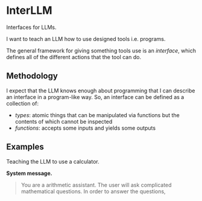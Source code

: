 # InterLLM

Interfaces for LLMs.

I want to teach an LLM how to use designed tools i.e. programs.

The general framework for giving something tools use is an _interface_, which defines all of the different actions that the tool can do.

## Methodology

I expect that the LLM knows enough about programming that I can describe an interface in a program-like way. So, an interface can be defined as a collection of:
- _types_: atomic things that can be manipulated via functions but the contents of which cannot be inspected
- _functions_: accepts some inputs and yields some outputs

## Examples

Teaching the LLM to use a calculator.

**System message.**
> You are a arithmetic assistant. The user will ask complicated mathematical questions. In order to answer the questions, 